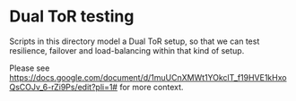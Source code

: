 
# Dual ToR testing

Scripts in this directory model a Dual ToR setup, so that we can test
resilience, failover and load-balancing within that kind of setup.

Please see
https://docs.google.com/document/d/1muUCnXMWt1YOkclT_f19HVE1kHxoQsCOJv_6-rZi9Ps/edit?pli=1#
for more context.
